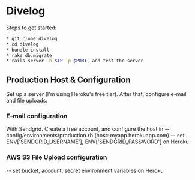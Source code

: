 # Divelog

Steps to get started:

```bash
* git clone divelog
* cd divelog
* bundle install
* rake db:migrate
* rails server -b $IP -p $PORT, and test the server
```

## Production Host & Configuration

Set up a server (I'm using Heroku's free tier). After that, configure e-mail and file uploads:

### E-mail configuration
With Sendgrid. Create a free account, and configure the host in 
 -- config/environments/production.rb (host: myapp.herokuapp.com)
 -- set ENV['SENDGRID_USERNAME'], ENV['SENDGRID_PASSWORD'] on Heroku
 
### AWS S3 File Upload configuration
 -- set bucket, account, secret environment variables on Heroku

